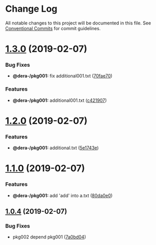 # Change Log

All notable changes to this project will be documented in this file.
See [Conventional Commits](https://conventionalcommits.org) for commit guidelines.

# [1.3.0](https://github.com/dera-/lerna_test/compare/@dera-/pkg001@1.2.0...@dera-/pkg001@1.3.0) (2019-02-07)


### Bug Fixes

* **@dera-/pkg001:** fix additional001.txt ([70fae70](https://github.com/dera-/lerna_test/commit/70fae70))


### Features

* **@dera-/pkg001:** additional001.txt ([c421907](https://github.com/dera-/lerna_test/commit/c421907))





# [1.2.0](https://github.com/dera-/lerna_test/compare/@dera-/pkg001@1.1.0...@dera-/pkg001@1.2.0) (2019-02-07)


### Features

* **@dera-/pkg001:** additional.txt ([5e1743e](https://github.com/dera-/lerna_test/commit/5e1743e))





# [1.1.0](https://github.com/dera-/lerna_test/compare/@dera-/pkg001@1.0.4...@dera-/pkg001@1.1.0) (2019-02-07)


### Features

* **@dera-/pkg001:** add 'add' into a.txt ([80da0e0](https://github.com/dera-/lerna_test/commit/80da0e0))





## [1.0.4](https://github.com/dera-/lerna_test/compare/@dera-/pkg001@1.0.3...@dera-/pkg001@1.0.4) (2019-02-07)


### Bug Fixes

* pkg002 depend pkg001 ([7a0bd04](https://github.com/dera-/lerna_test/commit/7a0bd04))
